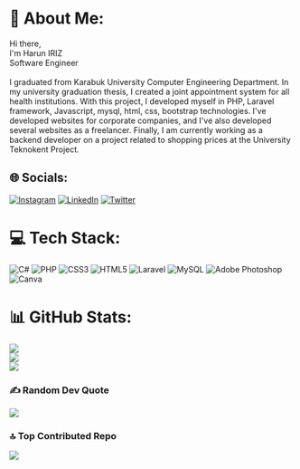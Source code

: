 # 💫 About Me:
Hi there,<br>I'm Harun IRIZ<br>Software Engineer<br><br>I graduated from Karabuk University Computer Engineering Department. In my university graduation thesis, I created a joint appointment system for all health institutions. With this project, I developed myself in PHP, Laravel framework, Javascript, mysql, html, css, bootstrap technologies. I've developed websites for corporate companies, and I've also developed several websites as a freelancer. Finally, I am currently working as a backend developer on a project related to shopping prices at the University Teknokent Project.


## 🌐 Socials:
[![Instagram](https://img.shields.io/badge/Instagram-%23E4405F.svg?logo=Instagram&logoColor=white)](https://instagram.com/haruniriz) [![LinkedIn](https://img.shields.io/badge/LinkedIn-%230077B5.svg?logo=linkedin&logoColor=white)](https://linkedin.com/in/harun-iriz-951672224) [![Twitter](https://img.shields.io/badge/Twitter-%231DA1F2.svg?logo=Twitter&logoColor=white)](https://twitter.com/harun_rz) 

# 💻 Tech Stack:
![C#](https://img.shields.io/badge/c%23-%23239120.svg?style=for-the-badge&logo=c-sharp&logoColor=white) ![PHP](https://img.shields.io/badge/php-%23777BB4.svg?style=for-the-badge&logo=php&logoColor=white) ![CSS3](https://img.shields.io/badge/css3-%231572B6.svg?style=for-the-badge&logo=css3&logoColor=white) ![HTML5](https://img.shields.io/badge/html5-%23E34F26.svg?style=for-the-badge&logo=html5&logoColor=white) ![Laravel](https://img.shields.io/badge/laravel-%23FF2D20.svg?style=for-the-badge&logo=laravel&logoColor=white) ![MySQL](https://img.shields.io/badge/mysql-%2300f.svg?style=for-the-badge&logo=mysql&logoColor=white) ![Adobe Photoshop](https://img.shields.io/badge/adobephotoshop-%2331A8FF.svg?style=for-the-badge&logo=adobephotoshop&logoColor=white) ![Canva](https://img.shields.io/badge/Canva-%2300C4CC.svg?style=for-the-badge&logo=Canva&logoColor=white)
# 📊 GitHub Stats:
![](https://github-readme-stats.vercel.app/api?username=harun-iriz&theme=dark&hide_border=false&include_all_commits=false&count_private=false)<br/>
![](https://github-readme-streak-stats.herokuapp.com/?user=harun-iriz&theme=dark&hide_border=false)<br/>
![](https://github-readme-stats.vercel.app/api/top-langs/?username=harun-iriz&theme=dark&hide_border=false&include_all_commits=false&count_private=false&layout=compact)

### ✍️ Random Dev Quote
![](https://quotes-github-readme.vercel.app/api?type=horizontal&theme=radical)

### 🔝 Top Contributed Repo
![](https://github-contributor-stats.vercel.app/api?username=harun-iriz&limit=5&theme=dark&combine_all_yearly_contributions=true)

<!-- Proudly created with GPRM ( https://gprm.itsvg.in ) -->
